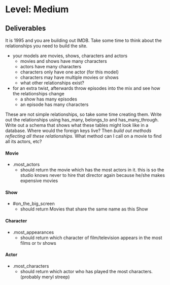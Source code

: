# Level: Medium

## Deliverables

It is 1995 and you are building out IMDB. Take some time to think about the
relationships you need to build the site.

- your models are movies, shows, characters and actors
  - movies and shows have many characters
  - actors have many characters
  - characters only have one actor (for this model)
  - characters may have multiple movies or shows
  - what other relationships exist?
- for an extra twist, afterwards throw episodes into the mix and see how the
  relationships change
  - a show has many episodes
  - an episode has many characters

These are not simple relationships, so take some time creating them. Write out
the relationships using has_many, belongs_to and has_many_through. Write out a
schema that shows what these tables might look like in a database. Where would
the foreign keys live? Then *build out methods reflecting all these
relationships.* What method can I call on a movie to find all its actors, etc?

#### Movie

- .most_actors
  - should return the movie which has the most actors in it. this is so the studio knows never to hire that director again because he/she makes expensive movies

#### Show

- #on_the_big_screen
  - should return Movies that share the same name as this Show

#### Character

- .most_appearances
  - should return which character of film/television appears in the most films or tv shows

#### Actor

- .most_characters
  - should return which actor who has played the most characters.
    (probably meryl streep)
